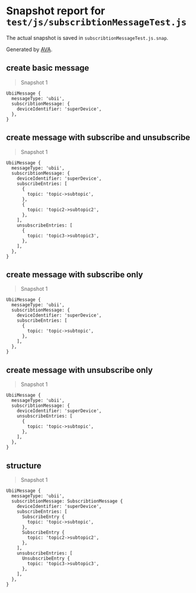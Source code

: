 # Snapshot report for `test/js/subscribtionMessageTest.js`

The actual snapshot is saved in `subscribtionMessageTest.js.snap`.

Generated by [AVA](https://ava.li).

## create basic message

> Snapshot 1

    UbiiMessage {
      messageType: 'ubii',
      subscribtionMessage: {
        deviceIdentifier: 'superDevice',
      },
    }

## create message with subscribe and unsubscribe

> Snapshot 1

    UbiiMessage {
      messageType: 'ubii',
      subscribtionMessage: {
        deviceIdentifier: 'superDevice',
        subscribeEntries: [
          {
            topic: 'topic->subtopic',
          },
          {
            topic: 'topic2->subtopic2',
          },
        ],
        unsubscribeEntries: [
          {
            topic: 'topic3->subtopic3',
          },
        ],
      },
    }

## create message with subscribe only

> Snapshot 1

    UbiiMessage {
      messageType: 'ubii',
      subscribtionMessage: {
        deviceIdentifier: 'superDevice',
        subscribeEntries: [
          {
            topic: 'topic->subtopic',
          },
        ],
      },
    }

## create message with unsubscribe only

> Snapshot 1

    UbiiMessage {
      messageType: 'ubii',
      subscribtionMessage: {
        deviceIdentifier: 'superDevice',
        unsubscribeEntries: [
          {
            topic: 'topic->subtopic',
          },
        ],
      },
    }

## structure

> Snapshot 1

    UbiiMessage {
      messageType: 'ubii',
      subscribtionMessage: SubscribtionMessage {
        deviceIdentifier: 'superDevice',
        subscribeEntries: [
          SubscribeEntry {
            topic: 'topic->subtopic',
          },
          SubscribeEntry {
            topic: 'topic2->subtopic2',
          },
        ],
        unsubscribeEntries: [
          UnsubscribeEntry {
            topic: 'topic3->subtopic3',
          },
        ],
      },
    }
